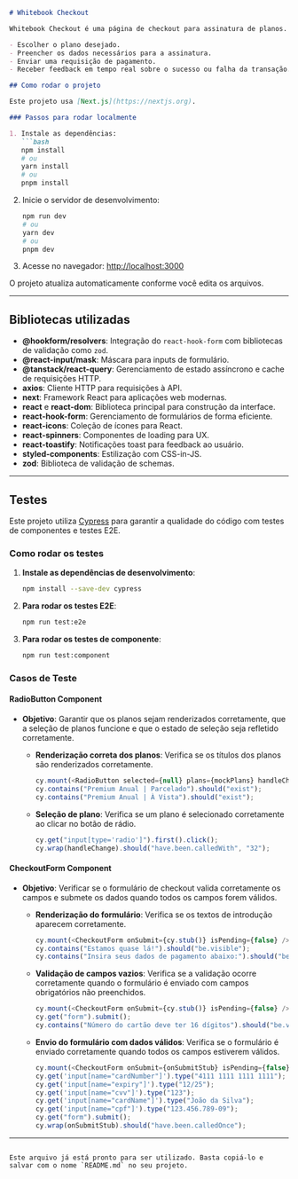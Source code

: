 ```markdown
# Whitebook Checkout

Whitebook Checkout é uma página de checkout para assinatura de planos. Nele, você pode:

- Escolher o plano desejado.
- Preencher os dados necessários para a assinatura.
- Enviar uma requisição de pagamento.
- Receber feedback em tempo real sobre o sucesso ou falha da transação.

## Como rodar o projeto

Este projeto usa [Next.js](https://nextjs.org).

### Passos para rodar localmente

1. Instale as dependências:
   ```bash
   npm install
   # ou
   yarn install
   # ou
   pnpm install
   ```

2. Inicie o servidor de desenvolvimento:
   ```bash
   npm run dev
   # ou
   yarn dev
   # ou
   pnpm dev
   ```

3. Acesse no navegador:
   [http://localhost:3000](http://localhost:3000)

O projeto atualiza automaticamente conforme você edita os arquivos.

---

## Bibliotecas utilizadas

- **@hookform/resolvers**: Integração do `react-hook-form` com bibliotecas de validação como `zod`.
- **@react-input/mask**: Máscara para inputs de formulário.
- **@tanstack/react-query**: Gerenciamento de estado assíncrono e cache de requisições HTTP.
- **axios**: Cliente HTTP para requisições à API.
- **next**: Framework React para aplicações web modernas.
- **react** e **react-dom**: Biblioteca principal para construção da interface.
- **react-hook-form**: Gerenciamento de formulários de forma eficiente.
- **react-icons**: Coleção de ícones para React.
- **react-spinners**: Componentes de loading para UX.
- **react-toastify**: Notificações toast para feedback ao usuário.
- **styled-components**: Estilização com CSS-in-JS.
- **zod**: Biblioteca de validação de schemas.

---

## Testes

Este projeto utiliza [Cypress](https://www.cypress.io/) para garantir a qualidade do código com testes de componentes e testes E2E.

### Como rodar os testes

1. **Instale as dependências de desenvolvimento**:
   ```bash
   npm install --save-dev cypress
   ```

2. **Para rodar os testes E2E**:
   ```bash
   npm run test:e2e
   ```

3. **Para rodar os testes de componente**:
   ```bash
   npm run test:component
   ```

### Casos de Teste

#### **RadioButton Component**
- **Objetivo**: Garantir que os planos sejam renderizados corretamente, que a seleção de planos funcione e que o estado de seleção seja refletido corretamente.
  
  - **Renderização correta dos planos**:
    Verifica se os títulos dos planos são renderizados corretamente.
    ```javascript
    cy.mount(<RadioButton selected={null} plans={mockPlans} handleChange={cy.stub()} />);
    cy.contains("Premium Anual | Parcelado").should("exist");
    cy.contains("Premium Anual | À Vista").should("exist");
    ```

  - **Seleção de plano**:
    Verifica se um plano é selecionado corretamente ao clicar no botão de rádio.
    ```javascript
    cy.get("input[type='radio']").first().click();
    cy.wrap(handleChange).should("have.been.calledWith", "32");
    ```

#### **CheckoutForm Component**
- **Objetivo**: Verificar se o formulário de checkout valida corretamente os campos e submete os dados quando todos os campos forem válidos.

  - **Renderização do formulário**:
    Verifica se os textos de introdução aparecem corretamente.
    ```javascript
    cy.mount(<CheckoutForm onSubmit={cy.stub()} isPending={false} />);
    cy.contains("Estamos quase lá!").should("be.visible");
    cy.contains("Insira seus dados de pagamento abaixo:").should("be.visible");
    ```

  - **Validação de campos vazios**:
    Verifica se a validação ocorre corretamente quando o formulário é enviado com campos obrigatórios não preenchidos.
    ```javascript
    cy.mount(<CheckoutForm onSubmit={cy.stub()} isPending={false} />);
    cy.get("form").submit();
    cy.contains("Número do cartão deve ter 16 dígitos").should("be.visible");
    ```

  - **Envio do formulário com dados válidos**:
    Verifica se o formulário é enviado corretamente quando todos os campos estiverem válidos.
    ```javascript
    cy.mount(<CheckoutForm onSubmit={onSubmitStub} isPending={false} />);
    cy.get('input[name="cardNumber"]').type("4111 1111 1111 1111");
    cy.get('input[name="expiry"]').type("12/25");
    cy.get('input[name="cvv"]').type("123");
    cy.get('input[name="cardName"]').type("João da Silva");
    cy.get('input[name="cpf"]').type("123.456.789-09");
    cy.get("form").submit();
    cy.wrap(onSubmitStub).should("have.been.calledOnce");
    ```

--- 
```

Este arquivo já está pronto para ser utilizado. Basta copiá-lo e salvar com o nome `README.md` no seu projeto.
